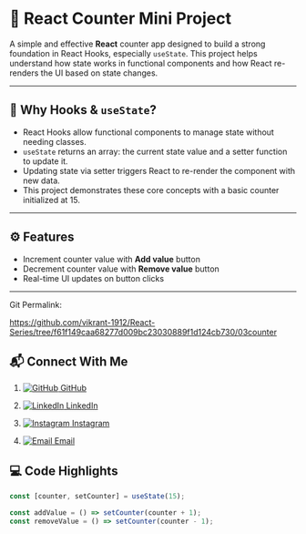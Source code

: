 # 🔢 React Counter Mini Project

A simple and effective **React** counter app designed to build a strong foundation in React Hooks, especially `useState`. This project helps understand how state works in functional components and how React re-renders the UI based on state changes.

---

## 🧠 Why Hooks & `useState`?

- React Hooks allow functional components to manage state without needing classes.  
- `useState` returns an array: the current state value and a setter function to update it.  
- Updating state via setter triggers React to re-render the component with new data.  
- This project demonstrates these core concepts with a basic counter initialized at 15.

---

## ⚙️ Features

- Increment counter value with **Add value** button  
- Decrement counter value with **Remove value** button  
- Real-time UI updates on button clicks

---
Git Permalink:

https://github.com/vikrant-1912/React-Series/tree/f61f149caa68277d009bc23030889f1d124cb730/03counter


## 📬 Connect With Me

1. [![GitHub](https://img.shields.io/badge/GitHub-181717?style=flat-square&logo=github&logoColor=white) GitHub](https://github.com/vikrant-1912) 

2. [![LinkedIn](https://img.shields.io/badge/LinkedIn-0A66C2?style=flat-square&logo=linkedin&logoColor=white) LinkedIn](https://www.linkedin.com/in/vikrant1912)
  
3. [![Instagram](https://img.shields.io/badge/Instagram-E4405F?style=flat-square&logo=instagram&logoColor=white) Instagram](https://www.instagram.com/vikrant_7017)  
4. [![Email](https://img.shields.io/badge/Email-D14836?style=flat-square&logo=gmail&logoColor=white) Email](mailto:vikrantkhatana15@gmail.com)  




## 💻 Code Highlights

```jsx
const [counter, setCounter] = useState(15);

const addValue = () => setCounter(counter + 1);
const removeValue = () => setCounter(counter - 1);

